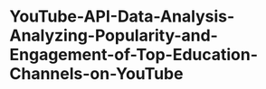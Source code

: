 # YouTube-API-Data-Analysis-Analyzing-Popularity-and-Engagement-of-Top-Education-Channels-on-YouTube